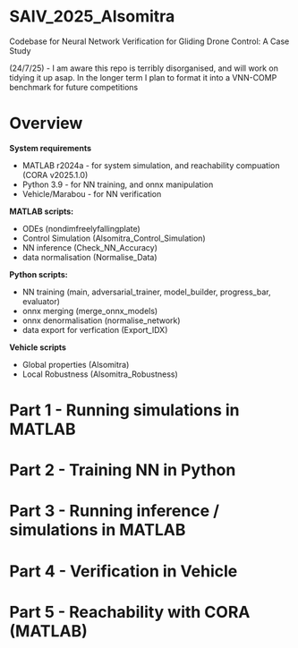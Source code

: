 # SAIV_2025_Alsomitra
Codebase for Neural Network Verification for Gliding Drone Control: A Case Study

(24/7/25) - I am aware this repo is terribly disorganised, and will work on tidying it up asap. In the longer term I plan to format it into a VNN-COMP benchmark for future competitions

# Overview
**System requirements**
- MATLAB r2024a - for system simulation, and reachability compuation (CORA v2025.1.0)
- Python 3.9 - for NN training, and onnx manipulation
- Vehicle/Marabou - for NN verification

**MATLAB scripts:**
- ODEs (nondimfreelyfallingplate)
- Control Simulation (Alsomitra_Control_Simulation)
- NN inference (Check_NN_Accuracy)
- data normalisation (Normalise_Data)

**Python scripts:**
- NN training (main, adversarial_trainer, model_builder, progress_bar, evaluator)
- onnx merging (merge_onnx_models)
- onnx denormalisation (normalise_network)
- data export for verfication (Export_IDX)

**Vehicle scripts**
- Global properties (Alsomitra)
- Local Robustness (Alsomitra_Robustness)

# Part 1 - Running simulations in MATLAB

# Part 2 - Training NN in Python

# Part 3 - Running inference / simulations in MATLAB

# Part 4 - Verification in Vehicle

# Part 5 - Reachability with CORA (MATLAB)
